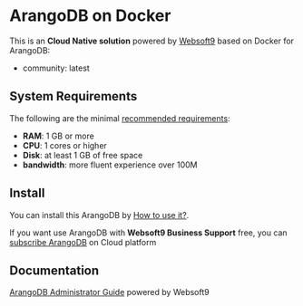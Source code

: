 # ArangoDB on Docker  

This is an **Cloud Native solution** powered by [Websoft9](https://www.websoft9.com) based on Docker for ArangoDB:

 - community:  latest


## System Requirements

The following are the minimal [recommended requirements](https://github.com/arangodb/arangodb):

* **RAM**: 1 GB or more
* **CPU**: 1 cores or higher
* **Disk**: at least 1 GB of free space
* **bandwidth**: more fluent experience over 100M  

## Install

You can install this ArangoDB by [How to use it?](https://github.com/Websoft9/docker-library#how-to-use-it).   

If you want use ArangoDB with **Websoft9 Business Support** free, you can [subscribe ArangoDB](https://www.websoft9.com/apps) on Cloud platform

## Documentation

[ArangoDB Administrator Guide](https://support.websoft9.com/docs/arangodb) powered by Websoft9